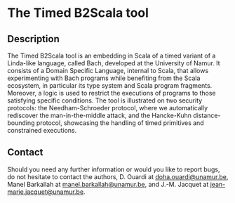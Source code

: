 # The Timed B2Scala tool

## Description

The Timed B2Scala tool is an embedding in Scala of a timed variant of a Linda-like language, called Bach, developed at the University of Namur. It consists of a Domain Specific Language, internal to Scala, that allows experimenting with Bach programs while benefiting from the Scala ecosystem, in particular its type system and Scala program fragments. Moreover, a logic is used to restrict the executions of programs to those satisfying specific conditions. The tool is illustrated on two security protocols: the Needham-Schroeder protocol, where we automatically rediscover the man-in-the-middle attack, and the Hancke-Kuhn distance-bounding protocol, showcasing the handling of timed primitives and constrained executions.


## Contact

Should you need any further information or would you like to report bugs, do not hesitate to contact the authors, D. Ouardi at doha.ouardi@unamur.be, Manel Barkallah at manel.barkallah@unamur.be, and J.-M. Jacquet at jean-marie.jacquet@unamur.be.

